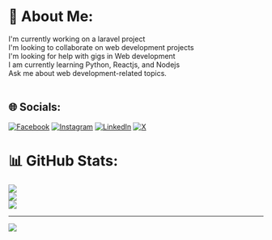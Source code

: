 # 💫 About Me:
I'm currently working on a laravel project<br>I'm looking to collaborate on web development projects<br>I'm looking for help with gigs in Web development<br>I am currently learning Python, Reactjs, and Nodejs<br>Ask me about web development-related topics.<br><br>


## 🌐 Socials:
[![Facebook](https://img.shields.io/badge/Facebook-%231877F2.svg?logo=Facebook&logoColor=white)](https://facebook.com/https://www.facebook.com/profile.php?id=100092587473421) [![Instagram](https://img.shields.io/badge/Instagram-%23E4405F.svg?logo=Instagram&logoColor=white)](https://instagram.com/chigoziedominiq) [![LinkedIn](https://img.shields.io/badge/LinkedIn-%230077B5.svg?logo=linkedin&logoColor=white)](https://linkedin.com/in/https://www.linkedin.com/in/dominic-chigozie-624938241/) [![X](https://img.shields.io/badge/X-black.svg?logo=X&logoColor=white)](https://x.com/https://x.com/ChigozieDomnic) 

# 📊 GitHub Stats:
![](https://github-readme-stats.vercel.app/api?username=Dominichigozie2&theme=dark&hide_border=false&include_all_commits=true&count_private=false)<br/>
![](https://github-readme-streak-stats.herokuapp.com/?user=Dominichigozie2&theme=dark&hide_border=false)<br/>
![](https://github-readme-stats.vercel.app/api/top-langs/?username=Dominichigozie2&theme=dark&hide_border=false&include_all_commits=true&count_private=false&layout=compact)

---
[![](https://visitcount.itsvg.in/api?id=Dominichigozie2&icon=2&color=0)](https://visitcount.itsvg.in)

<!-- Proudly created with GPRM ( https://gprm.itsvg.in ) -->
